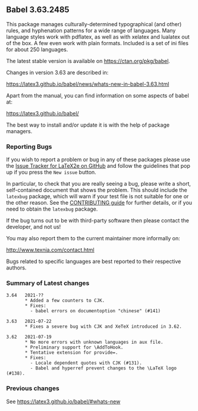 ## Babel 3.63.2485

This package manages culturally-determined typographical (and other)
rules, and hyphenation patterns for a wide range of languages. Many
language styles work with pdflatex, as well as with xelatex and
lualatex out of the box. A few even work with plain formats. Included
is a set of ini files for about 250 languages.

The latest stable version is available on <https://ctan.org/pkg/babel>.

Changes in version 3.63 are described in:

https://latex3.github.io/babel/news/whats-new-in-babel-3.63.html

Apart from the manual, you can find information on some aspects of babel at:

https://latex3.github.io/babel/

The best way to install and/or update it is with the help of package
managers.

### Reporting Bugs

If you wish to report a problem or bug in any of these packages please
use the
[Issue Tracker for LaTeX2e on GitHub](https://github.com/latex3/babel/issues)
and follow the guidelines that pop up if you press the `New issue`
button.

In particular, to check that you are really seeing a bug, please write
a short, self-contained document that shows the problem. This should
include the `latexbug` package, which will warn if your test file is
not suitable for one or the other reason. See the
[CONTRIBUTING guide](https://github.com/latex3/latex2e/blob/master/CONTRIBUTING.md)
for further details, or if you need to obtain the `latexbug` package.

If the bug turns out to be with third-party software then please
contact the developer, and not us!

You may also report them to the current maintainer more informally on:

   http://www.texnia.com/contact.html

Bugs related to specific languages are best reported to their
respective authors.

### Summary of Latest changes
```
3.64   2021-??
       * Added a few counters to CJK.
       * Fixes:
         - babel errors on documentoption "chinese" (#141)
         
3.63   2021-07-22
       * Fixes a severe bug with CJK and XeTeX introduced in 3.62.
       
3.62   2021-07-19
       * No more errors with unknown languages in aux file.
       * Preliminary support for \AddToHook.
       * Tentative extension for provide=.
       * Fixes:
         - Locale dependent quotes with CJK (#131).
         - Babel and hyperref prevent changes to the \LaTeX logo (#138).
```

### Previous changes

See https://latex3.github.io/babel/#whats-new
